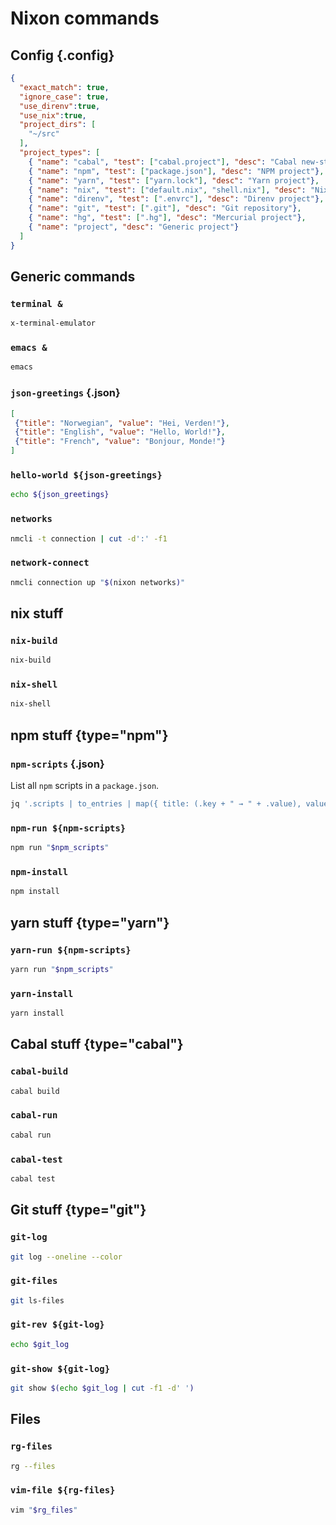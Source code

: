# Nixon commands

## Config {.config}

```json
{
  "exact_match": true,
  "ignore_case": true,
  "use_direnv":true,
  "use_nix":true,
  "project_dirs": [
    "~/src"
  ],
  "project_types": [
    { "name": "cabal", "test": ["cabal.project"], "desc": "Cabal new-style project"},
    { "name": "npm", "test": ["package.json"], "desc": "NPM project"},
    { "name": "yarn", "test": ["yarn.lock"], "desc": "Yarn project"},
    { "name": "nix", "test": ["default.nix", "shell.nix"], "desc": "Nix project"},
    { "name": "direnv", "test": [".envrc"], "desc": "Direnv project"},
    { "name": "git", "test": [".git"], "desc": "Git repository"},
    { "name": "hg", "test": [".hg"], "desc": "Mercurial project"},
    { "name": "project", "desc": "Generic project"}
  ]
}
```

## Generic commands

### `terminal &`

```bash
x-terminal-emulator
```

### `emacs &`

```bash
emacs
```

### `json-greetings` {.json}

```json
[
 {"title": "Norwegian", "value": "Hei, Verden!"},
 {"title": "English", "value": "Hello, World!"},
 {"title": "French", "value": "Bonjour, Monde!"}
]
```

### `hello-world ${json-greetings}`

```bash
echo ${json_greetings}
```

### `networks`

```bash
nmcli -t connection | cut -d':' -f1
```

### `network-connect`

```bash
nmcli connection up "$(nixon networks)"
```

## nix stuff

### `nix-build`

```bash
nix-build
```

### `nix-shell`

```bash
nix-shell
```

## npm stuff {type="npm"}

### `npm-scripts` {.json}

List all `npm` scripts in a `package.json`.

```bash
jq '.scripts | to_entries | map({ title: (.key + " → " + .value), value: .key })' package.json
```

### `npm-run ${npm-scripts}`

```bash
npm run "$npm_scripts"
```

### `npm-install`

```bash
npm install
```

## yarn stuff {type="yarn"}

### `yarn-run ${npm-scripts}`

```bash
yarn run "$npm_scripts"
```

### `yarn-install`

```bash
yarn install
```

## Cabal stuff {type="cabal"}

### `cabal-build`

```bash
cabal build
```

### `cabal-run`

```bash
cabal run
```

### `cabal-test`

```bash
cabal test
```

## Git stuff {type="git"}

### `git-log`

```bash
git log --oneline --color
```

### `git-files`

```bash
git ls-files
```

### `git-rev ${git-log}`

```bash
echo $git_log
```

### `git-show ${git-log}`

```bash
git show $(echo $git_log | cut -f1 -d' ')
```

## Files

### `rg-files`

```bash
rg --files
```

### `vim-file ${rg-files}`

```bash
vim "$rg_files"
```
